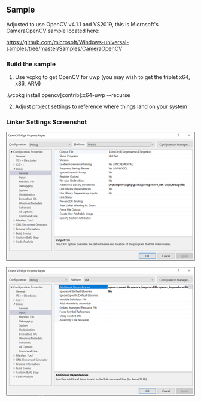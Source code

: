 ## Sample

Adjusted to use OpenCV v4.1.1 and VS2019, this is Microsoft's CameraOpenCV sample located here:

https://github.com/microsoft/Windows-universal-samples/tree/master/Samples/CameraOpenCV

### Build the sample

1. Use vcpkg to get OpenCV for uwp (you may wish to get the triplet x64, x86, ARM)

.\vcpkg install opencv[contrib]:x64-uwp --recurse

2. Adjust project settings to reference where things land on your system

### Linker Settings Screenshot
![Screenshot](https://github.com/Noemata/CameraOpenCV/raw/master/LinkerSettingsScreenshot.png)

![Screenshot](https://github.com/Noemata/CameraOpenCV/raw/master/LinkerLibsScreenshot.png)
